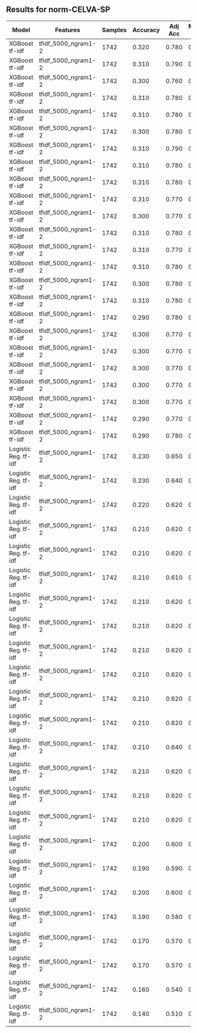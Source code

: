 ## Results for norm-CELVA-SP

| Model | Features | Samples | Accuracy | Adj Acc | Macro F1 | Weighted F1 |
|---|---|---|---|---|---|---|
| XGBoost tf-idf | tfidf_5000_ngram1-2 | 1742 | 0.320 | 0.780 | 0.210 | **0.300** |
| XGBoost tf-idf | tfidf_5000_ngram1-2 | 1742 | 0.310 | 0.790 | 0.220 | **0.300** |
| XGBoost tf-idf | tfidf_5000_ngram1-2 | 1742 | 0.300 | 0.760 | 0.210 | **0.290** |
| XGBoost tf-idf | tfidf_5000_ngram1-2 | 1742 | 0.310 | 0.780 | 0.220 | **0.290** |
| XGBoost tf-idf | tfidf_5000_ngram1-2 | 1742 | 0.310 | 0.780 | 0.200 | **0.280** |
| XGBoost tf-idf | tfidf_5000_ngram1-2 | 1742 | 0.300 | 0.780 | 0.210 | **0.280** |
| XGBoost tf-idf | tfidf_5000_ngram1-2 | 1742 | 0.310 | 0.790 | 0.210 | **0.280** |
| XGBoost tf-idf | tfidf_5000_ngram1-2 | 1742 | 0.310 | 0.780 | 0.200 | **0.280** |
| XGBoost tf-idf | tfidf_5000_ngram1-2 | 1742 | 0.310 | 0.780 | 0.200 | **0.280** |
| XGBoost tf-idf | tfidf_5000_ngram1-2 | 1742 | 0.310 | 0.770 | 0.210 | **0.280** |
| XGBoost tf-idf | tfidf_5000_ngram1-2 | 1742 | 0.300 | 0.770 | 0.200 | **0.280** |
| XGBoost tf-idf | tfidf_5000_ngram1-2 | 1742 | 0.310 | 0.780 | 0.200 | **0.280** |
| XGBoost tf-idf | tfidf_5000_ngram1-2 | 1742 | 0.310 | 0.770 | 0.200 | **0.280** |
| XGBoost tf-idf | tfidf_5000_ngram1-2 | 1742 | 0.310 | 0.780 | 0.200 | **0.280** |
| XGBoost tf-idf | tfidf_5000_ngram1-2 | 1742 | 0.300 | 0.780 | 0.200 | **0.280** |
| XGBoost tf-idf | tfidf_5000_ngram1-2 | 1742 | 0.310 | 0.780 | 0.200 | **0.280** |
| XGBoost tf-idf | tfidf_5000_ngram1-2 | 1742 | 0.290 | 0.780 | 0.200 | **0.270** |
| XGBoost tf-idf | tfidf_5000_ngram1-2 | 1742 | 0.300 | 0.770 | 0.190 | **0.270** |
| XGBoost tf-idf | tfidf_5000_ngram1-2 | 1742 | 0.300 | 0.770 | 0.190 | **0.270** |
| XGBoost tf-idf | tfidf_5000_ngram1-2 | 1742 | 0.300 | 0.770 | 0.190 | **0.270** |
| XGBoost tf-idf | tfidf_5000_ngram1-2 | 1742 | 0.300 | 0.770 | 0.200 | **0.270** |
| XGBoost tf-idf | tfidf_5000_ngram1-2 | 1742 | 0.300 | 0.770 | 0.200 | **0.270** |
| XGBoost tf-idf | tfidf_5000_ngram1-2 | 1742 | 0.290 | 0.770 | 0.190 | **0.270** |
| XGBoost tf-idf | tfidf_5000_ngram1-2 | 1742 | 0.290 | 0.780 | 0.180 | **0.260** |
| Logistic Reg. tf-idf | tfidf_5000_ngram1-2 | 1742 | 0.230 | 0.650 | 0.160 | **0.200** |
| Logistic Reg. tf-idf | tfidf_5000_ngram1-2 | 1742 | 0.230 | 0.640 | 0.150 | **0.190** |
| Logistic Reg. tf-idf | tfidf_5000_ngram1-2 | 1742 | 0.220 | 0.620 | 0.150 | **0.190** |
| Logistic Reg. tf-idf | tfidf_5000_ngram1-2 | 1742 | 0.210 | 0.620 | 0.140 | **0.180** |
| Logistic Reg. tf-idf | tfidf_5000_ngram1-2 | 1742 | 0.210 | 0.620 | 0.150 | **0.180** |
| Logistic Reg. tf-idf | tfidf_5000_ngram1-2 | 1742 | 0.210 | 0.610 | 0.140 | **0.180** |
| Logistic Reg. tf-idf | tfidf_5000_ngram1-2 | 1742 | 0.210 | 0.620 | 0.140 | **0.180** |
| Logistic Reg. tf-idf | tfidf_5000_ngram1-2 | 1742 | 0.210 | 0.620 | 0.150 | **0.180** |
| Logistic Reg. tf-idf | tfidf_5000_ngram1-2 | 1742 | 0.210 | 0.620 | 0.140 | **0.180** |
| Logistic Reg. tf-idf | tfidf_5000_ngram1-2 | 1742 | 0.210 | 0.620 | 0.150 | **0.180** |
| Logistic Reg. tf-idf | tfidf_5000_ngram1-2 | 1742 | 0.210 | 0.620 | 0.140 | **0.180** |
| Logistic Reg. tf-idf | tfidf_5000_ngram1-2 | 1742 | 0.210 | 0.620 | 0.150 | **0.180** |
| Logistic Reg. tf-idf | tfidf_5000_ngram1-2 | 1742 | 0.210 | 0.640 | 0.150 | **0.180** |
| Logistic Reg. tf-idf | tfidf_5000_ngram1-2 | 1742 | 0.210 | 0.620 | 0.140 | **0.180** |
| Logistic Reg. tf-idf | tfidf_5000_ngram1-2 | 1742 | 0.210 | 0.620 | 0.140 | **0.180** |
| Logistic Reg. tf-idf | tfidf_5000_ngram1-2 | 1742 | 0.210 | 0.620 | 0.150 | **0.180** |
| Logistic Reg. tf-idf | tfidf_5000_ngram1-2 | 1742 | 0.200 | 0.600 | 0.140 | **0.170** |
| Logistic Reg. tf-idf | tfidf_5000_ngram1-2 | 1742 | 0.190 | 0.590 | 0.140 | **0.170** |
| Logistic Reg. tf-idf | tfidf_5000_ngram1-2 | 1742 | 0.200 | 0.600 | 0.150 | **0.170** |
| Logistic Reg. tf-idf | tfidf_5000_ngram1-2 | 1742 | 0.190 | 0.580 | 0.130 | **0.160** |
| Logistic Reg. tf-idf | tfidf_5000_ngram1-2 | 1742 | 0.170 | 0.570 | 0.130 | **0.150** |
| Logistic Reg. tf-idf | tfidf_5000_ngram1-2 | 1742 | 0.170 | 0.570 | 0.120 | **0.140** |
| Logistic Reg. tf-idf | tfidf_5000_ngram1-2 | 1742 | 0.160 | 0.540 | 0.120 | **0.140** |
| Logistic Reg. tf-idf | tfidf_5000_ngram1-2 | 1742 | 0.140 | 0.510 | 0.110 | **0.130** |